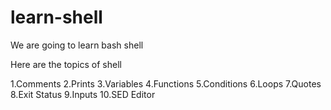 # learn-shell

We are going to learn bash shell

Here are the topics of shell

1.Comments
2.Prints
3.Variables
4.Functions
5.Conditions
6.Loops
7.Quotes
8.Exit Status
9.Inputs
10.SED Editor

